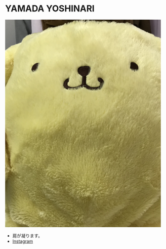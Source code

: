 # YAMADA YOSHINARI
![](https://raw.githubusercontent.com/Yoshinari-Yamada/website/master/purin.jpg)
- 肩が凝ります。
- [Instagram](https://www.instagram.com/yamadayoshinari/)
